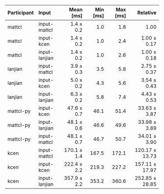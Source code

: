 | Participant | Input | Mean [ms] | Min [ms] | Max [ms] | Relative |
|:---|:---|---:|---:|---:|---:|
| mattcl | input-mattcl | 1.4 ± 0.2 | 1.0 | 1.8 | 1.00 |
| mattcl | input-kcen | 1.4 ± 0.2 | 1.0 | 2.4 | 1.00 ± 0.17 |
| mattcl | input-lanjian | 1.4 ± 0.2 | 1.0 | 2.6 | 1.00 ± 0.18 |
| lanjian | input-mattcl | 3.9 ± 0.3 | 3.5 | 5.8 | 2.75 ± 0.37 |
| lanjian | input-kcen | 5.0 ± 0.2 | 4.3 | 5.6 | 3.54 ± 0.43 |
| lanjian | input-lanjian | 6.3 ± 0.2 | 5.8 | 7.4 | 4.43 ± 0.53 |
| mattcl-py | input-kcen | 47.6 ± 0.7 | 46.1 | 51.4 | 33.63 ± 3.87 |
| mattcl-py | input-lanjian | 48.1 ± 0.6 | 46.6 | 49.6 | 33.98 ± 3.89 |
| mattcl-py | input-mattcl | 48.1 ± 0.7 | 46.7 | 50.7 | 34.01 ± 3.90 |
| kcen | input-mattcl | 170.1 ± 1.4 | 167.5 | 172.1 | 120.17 ± 13.73 |
| kcen | input-kcen | 222.4 ± 2.2 | 219.3 | 227.2 | 157.11 ± 17.97 |
| kcen | input-lanjian | 357.9 ± 2.2 | 353.2 | 360.6 | 252.85 ± 28.85 |
